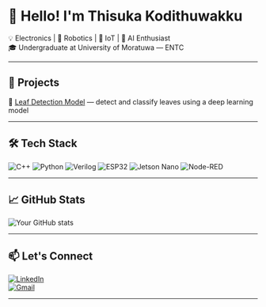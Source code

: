 # 👋 Hello! I'm Thisuka Kodithuwakku

💡 Electronics | 🤖 Robotics | 📡 IoT | 🧠 AI Enthusiast  
🎓 Undergraduate at University of Moratuwa — ENTC  

---

## 🚀 Projects
🧠 [Leaf Detection Model](https://github.com/TNKodi/Leaf-Detection.git) — detect and classify leaves using a deep learning model


---

## 🛠️ Tech Stack
![C++](https://img.shields.io/badge/C++-00599C?style=flat-square&logo=cplusplus&logoColor=white)
![Python](https://img.shields.io/badge/Python-3670A0?style=flat-square&logo=python&logoColor=yellow)
![Verilog](https://img.shields.io/badge/Verilog-blue?style=flat-square)
![ESP32](https://img.shields.io/badge/ESP32-4E4E4E?style=flat-square)
![Jetson Nano](https://img.shields.io/badge/Jetson_Nano-76B900?style=flat-square&logo=nvidia)
![Node-RED](https://img.shields.io/badge/Node--RED-8F0000?style=flat-square&logo=node-red)

---

## 📈 GitHub Stats

![Your GitHub stats](https://github-readme-stats.vercel.app/api?username=TNkodi&show_icons=true&theme=radical)

---

## 📫 Let's Connect

[![LinkedIn](https://img.shields.io/badge/LinkedIn-blue?style=flat-square&logo=linkedin)](https://linkedin.com/in/yourprofile)  
[![Gmail](https://img.shields.io/badge/Gmail-D14836?style=flat-square&logo=gmail&logoColor=white)](mailto:your_email@gmail.com)

---
